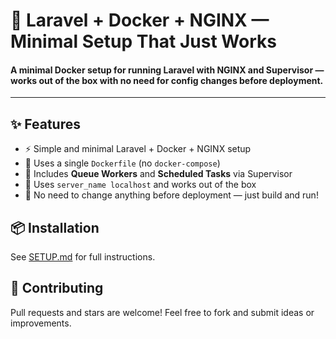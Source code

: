 # 🚀 Laravel + Docker + NGINX — Minimal Setup That Just Works

#### A minimal Docker setup for running Laravel with NGINX and Supervisor — works out of the box with no need for config changes before deployment.
---

## ✨ Features
- ⚡ Simple and minimal Laravel + Docker + NGINX setup
- 🐳 Uses a single `Dockerfile` (no `docker-compose`)
- 🔄 Includes **Queue Workers** and **Scheduled Tasks** via Supervisor
- 🧩 Uses `server_name localhost` and works out of the box
- 🚚 No need to change anything before deployment — just build and run!

## 📦 Installation
See [SETUP.md](./setup.md) for full instructions.

## 🤝 Contributing
Pull requests and stars are welcome! Feel free to fork and submit ideas or improvements.
